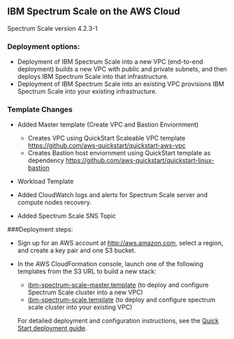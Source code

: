 ## IBM Spectrum Scale on the AWS Cloud
Spectrum Scale version 4.2.3-1

### Deployment options:
* Deployment of IBM Spectrum Scale into a new VPC (end-to-end deployment) builds a new VPC with public and private subnets, and then deploys IBM Spectrum Scale into that infrastructure.
* Deployment of IBM Spectrum Scale into an existing VPC provisions IBM Spectrum Scale into your existing infrastructure. 

### Template Changes
* Added Master template (Create VPC and Bastion Enviornment)
  * Creates VPC using QuickStart Scaleable VPC template https://github.com/aws-quickstart/quickstart-aws-vpc
  * Creates Bastion host enviornment using QuickStart template as dependency https://github.com/aws-quickstart/quickstart-linux-bastion

* Workload Template
 * Added CloudWatch logs and alerts for Spectrum Scale server and compute nodes recovery.
 * Added Spectrum Scale SNS Topic
 
###Deployment steps:

* Sign up for an AWS account at http://aws.amazon.com, select a region, and create a key pair and one S3 bucket.
* In the AWS CloudFormation console, launch one of the following templates from the S3 URL to build a new stack:
  - [ibm-spectrum-scale-master.template](https://s3.amazonaws.com/quickstart-reference/ibm/spectrumscale/latest/templates/ibm-spectrum-scale-master.template) (to deploy and configure Spectrum Scale cluster into a new VPC)
  - [ibm-spectrum-scale.template](https://s3.amazonaws.com/quickstart-reference/ibm/spectrumscale/latest/templates/ibm-spectrum-scale-master.template) (to deploy and configure spectrum scale cluster into your existing VPC)

  For detailed deployment and configuration instructions, see the [Quick Start deployment guide](https://s3.amazonaws.com/quickstart-reference/ibm/spectrumscale/latest/doc/ibm-spectrumscale-on-the-aws-cloud.pdf).
